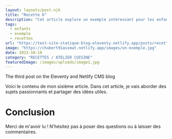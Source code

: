 ```yaml
---
layout: layouts/post.njk
title: "Recette 6"
description: "Cet article explore un exemple intéressant pour les enfants."
tags: 
  - enfants
  - exemple
  - recettes
url: "https://test-site-statique-blog-eleventy.netlify.app/posts/recette-6"
image: "https://chubert91assmat.netlify.app/images/un-exemple.jpg"
date: 2023-10-10
category: "RECETTES / ATELIER CUISINE"
featuredImage: /images/uploads/image1.jpg
---
```


The third post on the Eleventy and Netlify CMS blog

Voici le contenu de mon sixième article. Dans cet article, je vais aborder des sujets passionnants et partager des idées utiles.

# Conclusion

Merci de m'avoir lu ! N'hésitez pas à poser des questions ou à laisser des commentaires.
